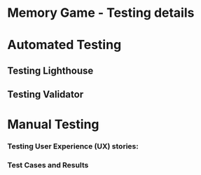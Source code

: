 # Memory Game - Testing details

# Automated Testing

## Testing Lighthouse 

## Testing Validator

# Manual Testing

### Testing User Experience (UX) stories:

### Test Cases and Results